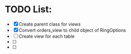 # TODO List:
- [X] Create parent class for views
- [X] Convert orders_view to child object of RingOptions
- [ ] Create view for each table
- [ ] 
- [ ] 